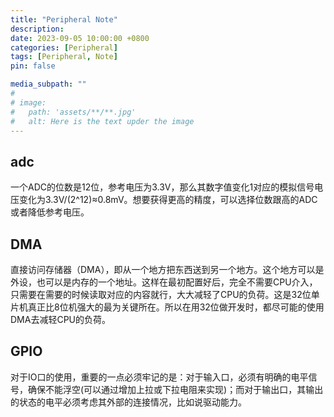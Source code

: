 ```yaml
---
title: "Peripheral Note"
description: 
date: 2023-09-05 10:00:00 +0800
categories: [Peripheral]
tags: [Peripheral, Note]
pin: false

media_subpath: ""
#
# image:
#   path: 'assets/**/**.jpg'
#   alt: Here is the text upder the image
---
```


## adc
一个ADC的位数是12位，参考电压为3.3V，那么其数字值变化1对应的模拟信号电压变化为3.3V/(2^12)≈0.8mV。想要获得更高的精度，可以选择位数跟高的ADC或者降低参考电压。  

## DMA
直接访问存储器（DMA），即从一个地方把东西送到另一个地方。这个地方可以是外设，也可以是内存的一个地址。这样在最初配置好后，完全不需要CPU介入，只需要在需要的时候读取对应的内容就行，大大减轻了CPU的负荷。这是32位单片机真正比8位机强大的最为关键所在。所以在用32位做开发时，都尽可能的使用DMA去减轻CPU的负荷。 

## GPIO
对于IO口的使用，重要的一点必须牢记的是：对于输入口，必须有明确的电平信号，确保不能浮空(可以通过增加上拉或下拉电阻来实现)；而对于输出口，其输出的状态的电平必须考虑其外部的连接情况，比如说驱动能力。